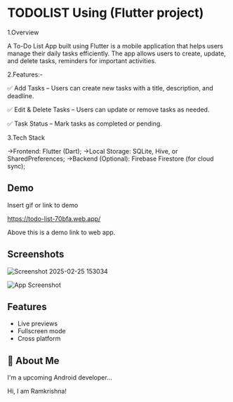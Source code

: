 
# TODOLIST Using (Flutter project)

1.Overview

A To-Do List App built using Flutter is a mobile application that helps users manage their daily tasks efficiently. The app allows users to create, update, and delete tasks, reminders for important activities.

2.Features:-

✅ Add Tasks – Users can create new tasks with a title, description, and deadline.

✅ Edit & Delete Tasks – Users can update or remove tasks as needed.


✅ Task Status – Mark tasks as completed or pending.



3.Tech Stack

->Frontend: Flutter (Dart);
->Local Storage: SQLite, Hive, or SharedPreferences;
->Backend (Optional): Firebase Firestore (for cloud sync);



## Demo

Insert gif or link to demo

https://todo-list-70bfa.web.app/

Above this is a demo link to web app.
## Screenshots
![Screenshot 2025-02-25 153034](https://github.com/user-attachments/assets/1ac8a2bc-f39c-46d9-84fe-cf3de54e390e)

![App Screenshot](https://via.placeholder.com/468x300?text=App+Screenshot+Here)



## Features

- Live previews
- Fullscreen mode
- Cross platform


## 🚀 About Me
I'm a upcoming Android developer...



Hi, I am Ramkrishna!
